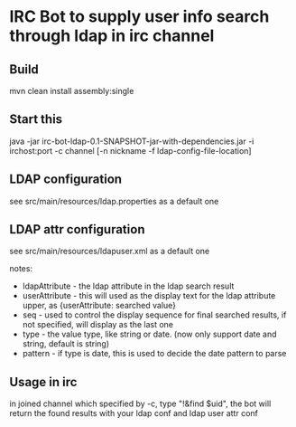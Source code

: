 # IRC Bot to supply user info search through ldap in irc channel

## Build

mvn clean install assembly:single

## Start this

java -jar irc-bot-ldap-0.1-SNAPSHOT-jar-with-dependencies.jar -i irchost:port -c channel [-n nickname -f ldap-config-file-location]

## LDAP configuration

see src/main/resources/ldap.properties as a default one

## LDAP attr configuration

see src/main/resources/ldapuser.xml as a default one

notes:

* ldapAttribute - the ldap attribute in the ldap search result
* userAttribute - this will used as the display text for the ldap attribute upper, as {userAttribute: searched value}
* seq - used to control the display sequence for final searched results, if not specified, will display as the last one
* type - the value type, like string or date. (now only support date and string, default is string)
* pattern - if type is date, this is used to decide the date pattern to parse



## Usage in irc

in joined channel which specified by -c, type "!&find $uid", the bot will return the found results with your ldap conf and ldap user attr conf

